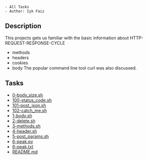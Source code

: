 ```
- All Tasks
- Author: Iyk Faiz
```
## Description
This projects gets us familiar with the basic information about
HTTP-REQUEST-RESPONSE-CYCLE
- methods
- headers
- cookies
- body
The popular command line tool curl was also discussed.

## Tasks
* [0-body_size.sh](0-body_size.sh)
* [100-status_code.sh](100-status_code.sh)
* [101-post_json.sh](101-post_json.sh)
* [102-catch_me.sh](102-catch_me.sh)
* [1-body.sh](1-body.sh)
* [2-delete.sh](2-delete.sh)
* [3-methods.sh](3-methods.sh)
* [4-header.sh](4-header.sh)
* [5-post_params.sh](5-post_params.sh)
* [6-peak.py](6-peak.py)
* [6-peak.txt](6-peak.txt)
* [README.md](README.md)

